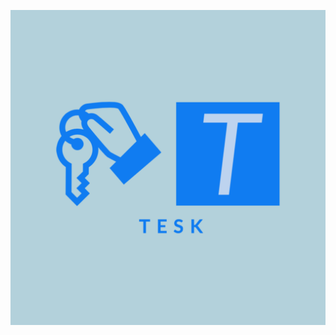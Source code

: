 ![](/images/TESK-1.png)

<html>
  <head>
    <style>
      table, th, td {
        border: 1px solid black;
        border-collapse: collapse;
      }
      th, td {
        padding: 8px;
      }
    </style>
    <script>
      function loadCars() {
        document.getElementById('table').innerHTML = 'Loading...';
        const options = {
          method: 'GET',
          headers: {
            'x-rapidapi-host': 'car-data.p.rapidapi.com',
            'x-rapidapi-key':'31c2c9240dmshb093261393c2f95p1ac6bajsn3bf7b947282a'
          }
        };
        fetch('https://car-data.p.rapidapi.com/cars?limit=10&page=0', options)
          .then(res => {
            if (!res.ok) {
              throw new Error('Failed to fetch data');
            }
            return res.json();
          })
          .then(data => {
            let output = '<table><tr><th>View Car</th><th>Make</th><th>Model</th><th>Year</th><th>Review Car</td></tr>';
            for (let i = 0; i < 10; i++) {
              output += '<tr>' +
                '<td><a href="/cars"><button>View Car</button></a></td>' +
                '<td>' + data[i].make + '</td>' +
                '<td>' + data[i].model + '</td>' +
                '<td>' + data[i].year + '</td>' +
                '<td><a href="/review"><button>Review Car</button></a></td>' +
                '</tr>';
            }
            output += '</table>';
            document.getElementById('table').innerHTML = output;
          })
          .catch(error => {
            document.getElementById('table').innerHTML = 'Error: ' + error.message;
          });
      }
    </script>
  </head>
  <body onload="loadCars()">
    <div id="table"></div>
  </body>
</html>
